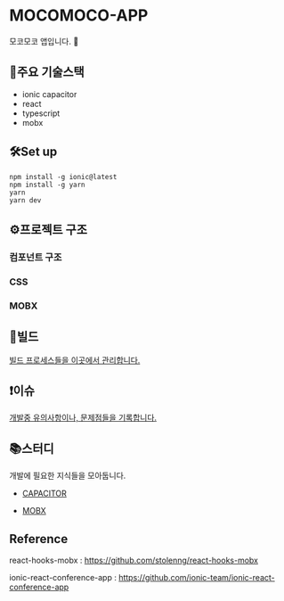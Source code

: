 # MOCOMOCO-APP
모코모코 앱입니다. 🐳

## 📱주요 기술스택
- ionic capacitor
- react
- typescript
- mobx


## 🛠Set up

```
npm install -g ionic@latest
npm install -g yarn
yarn
yarn dev
```

## ⚙️프로젝트 구조

### 컴포넌트 구조

### CSS

### MOBX


## 🚀빌드

[빌드 프로세스들을 이곳에서 관리합니다. ](docs/BUILD.md) 

## ❗️이슈

[개발중 유의사항이나, 문제점들을 기록합니다. ](docs/ISSUE.md) 

## 📚스터디

개발에 필요한 지식들을 모아둡니다.

- [CAPACITOR](docs/STUDY_CAPACITOR.md)

- [MOBX](docs/STUDY_MOBX.md)

## Reference

react-hooks-mobx : https://github.com/stolenng/react-hooks-mobx

ionic-react-conference-app : https://github.com/ionic-team/ionic-react-conference-app

